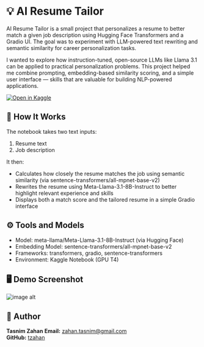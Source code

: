 # 💡 AI Resume Tailor
AI Resume Tailor is a small project that personalizes a resume to better match a given job description using Hugging Face Transformers and a Gradio UI.
The goal was to experiment with LLM-powered text rewriting and semantic similarity for career personalization tasks.

I wanted to explore how instruction-tuned, open-source LLMs like Llama 3.1 can be applied to practical personalization problems.
This project helped me combine prompting, embedding-based similarity scoring, and a simple user interface — skills that are valuable for building NLP-powered applications.

[![Open in Kaggle](https://kaggle.com/static/images/open-in-kaggle.svg)](https://www.kaggle.com/code/tzahan/ai-resume-tailor)

## 🚀 How It Works
The notebook takes two text inputs:
1. Resume text
2. Job description
   
It then:
- Calculates how closely the resume matches the job using semantic similarity (via sentence-transformers/all-mpnet-base-v2)
- Rewrites the resume using Meta-Llama-3.1-8B-Instruct to better highlight relevant experience and skills
- Displays both a match score and the tailored resume in a simple Gradio interface

## ⚙️ Tools and Models
- Model: meta-llama/Meta-Llama-3.1-8B-Instruct (via Hugging Face)
- Embedding Model: sentence-transformers/all-mpnet-base-v2
- Frameworks: transformers, gradio, sentence-transformers
- Environment: Kaggle Notebook (GPU T4)

## 🖥️ Demo Screenshot
![image alt](https://github.com/tzahan/llm_demo/blob/82f67ef4d523c755a8576c9aa233d95596c1addb/ai_resume_tailor_screenshot.png)

## 👤 Author

**Tasnim Zahan**
**Email:** zahan.tasnim@gmail.com  
**GitHub:** [tzahan](https://github.com/tzahan)
